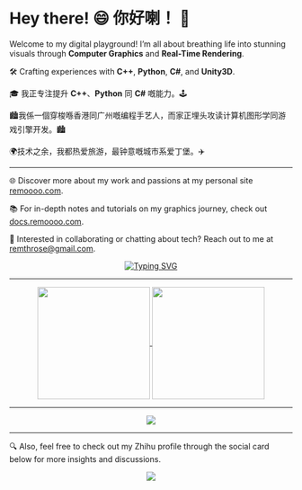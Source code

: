 # Hey there! 😄 你好喇！ 👋

Welcome to my digital playground! I’m all about breathing life into stunning visuals through **Computer Graphics** and **Real-Time Rendering**.

🛠 Crafting experiences with **C++**, **Python**, **C#**, and **Unity3D**.

🎓 我正专注提升 **C++**、**Python** 同 **C#** 嘅能力。🕹️

🏙️我係一個穿梭喺香港同广州嘅编程手艺人，而家正埋头攻读计算机图形学同游戏引擎开发。🏙️

🌍技术之余，我都热爱旅游，最钟意嘅城市系爱丁堡。✈️

----

🌐 Discover more about my work and passions at my personal site [remoooo.com](https://remoooo.com). 

📚 For in-depth notes and tutorials on my graphics journey, check out [docs.remoooo.com](https://docs.remoooo.com). 

📧 Interested in collaborating or chatting about tech? Reach out to me at [remthrose@gmail.com](mailto:remthrose@gmail.com). 

<p align="center">
  <a href="https://git.io/typing-svg"><img src="https://readme-typing-svg.demolab.com?font=Fira+Code&size=21&duration=500&pause=200&center=true&vCenter=true&random=false&width=550&separator=%3D&lines=print(%22Hello%2C+World!%22)%3Decho+%22Hello%2C+World!%22%3Dfun+main()+%7B+println(%22Hello%2C+World!%22)+%7D%3DSystem.Console.WriteLine(%22Hello%2C+World!%22);%3D%3C%3Fphp+echo+%22Hello%2C+World!%22;+%3F%3E" alt="Typing SVG" /></a>
</p>

----

<p align="center">
  <a href="https://github.com/Remyuu/github-readme-stats">
    <img height=200 align="center" src="https://github-readme-stats.vercel.app/api?username=Remyuu&show_icons=true&theme=radical" />
  </a>
  <a href="https://github.com/Remyuu/convoychat">
    <img height=200 align="center" src="https://github-readme-stats.vercel.app/api/top-langs?username=Remyuu&layout=compact&langs_count=8&card_width=320&theme=radical" />
  </a>
</p>

----

<p align="center">
  <img alig src="https://github-profile-trophy.vercel.app/?username=Remyuu&column=5&theme=onedark" />
</p>

----

🔍 Also, feel free to check out my Zhihu profile through the social card below for more insights and discussions.

<p align="center">
  <img src="https://stats.justsong.cn/api/zhihu?username=ycjc-90&theme=dark"  />
</p>



<!--
**Remyuu/Remyuu** is a ✨ _special_ ✨ repository because its `README.md` (this file) appears on your GitHub profile.

<img src="https://stats.justsong.cn/api/zhihu?username=ycjc-90&theme=dark"  />

Here are some ideas to get you started:

- 🔭 I’m currently working on ...
- 🌱 I’m currently learning ...
- 👯 I’m looking to collaborate on ...
- 🤔 I’m looking for help with ...
- 💬 Ask me about ...
- 📫 How to reach me: ...
- 😄 Pronouns: ...
- ⚡ Fun fact: ...
-->
